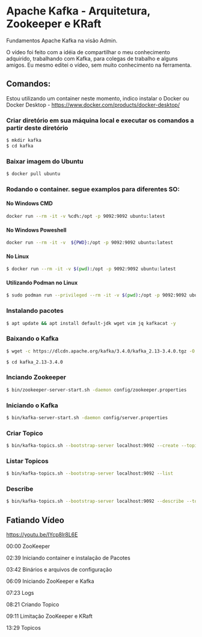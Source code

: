 # Apache Kafka - Arquitetura, Zookeeper e KRaft
Fundamentos Apache Kafka na visão Admin.

O vídeo foi feito com a idéia de compartilhar o meu conhecimento adquirido, trabalhando com Kafka, para colegas de trabalho e alguns amigos.
Eu mesmo editei o vídeo, sem muito conhecimento na ferramenta.


## Comandos: 
Estou utilizando um container neste momento, indico instalar o Docker ou Docker Desktop - https://www.docker.com/products/docker-desktop/

### Criar diretório em sua máquina local e executar os comandos a partir deste diretório

``` bash
$ mkdir kafka
$ cd kafka
```

### Baixar imagem do Ubuntu
``` bash
$ docker pull ubuntu
```

### Rodando o container. segue examplos para diferentes SO:
#### No Windows CMD
``` bash
docker run --rm -it -v %cd%:/opt -p 9092:9092 ubuntu:latest
```
#### No Windows Poweshell
``` bash
docker run --rm -it -v  ${PWD}:/opt -p 9092:9092 ubuntu:latest
```
#### No Linux 
``` bash
$ docker run --rm -it -v $(pwd):/opt -p 9092:9092 ubuntu:latest
``` 
#### Utilizando Podman no Linux
``` bash
$ sudo podman run --privileged --rm -it -v $(pwd):/opt -p 9092:9092 ubuntu:latest
``` 
### Instalando pacotes
``` bash
$ apt update && apt install default-jdk wget vim jq kafkacat -y
``` 
### Baixando o Kafka
```bash 
$ wget -c https://dlcdn.apache.org/kafka/3.4.0/kafka_2.13-3.4.0.tgz -O - | tar -xz

$ cd kafka_2.13-3.4.0
``` 
### Inciando Zookeeper
``` bash
$ bin/zookeeper-server-start.sh -daemon config/zookeeper.properties
``` 
### Iniciando o Kafka
``` bash
$ bin/kafka-server-start.sh -daemon config/server.properties
``` 
### Criar Topico
``` bash
$ bin/kafka-topics.sh --bootstrap-server localhost:9092 --create --topic topico1
``` 
### Listar Topicos
``` bash
$ bin/kafka-topics.sh --bootstrap-server localhost:9092 --list
``` 
### Describe
``` bash
$ bin/kafka-topics.sh --bootstrap-server localhost:9092 --describe --topic topico1
``` 

## Fatiando Vídeo

https://youtu.be/IYcp8lr8L6E

00:00 ZooKeeper

02:39 Iniciando container e instalação de Pacotes

03:42 Binários e arquivos de configuração

06:09 Iniciando ZooKeeper e Kafka

07:23 Logs

08:21 Criando Topico

09:11 Limitação ZooKeeper e KRaft

13:29 Topicos
